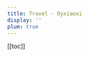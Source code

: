 ```yaml
---
title: Travel - Oyxiaoxi
display: ''
plum: true
---
```


[[toc]]

<SubNav/>

<ListPosts type="travel"/>
